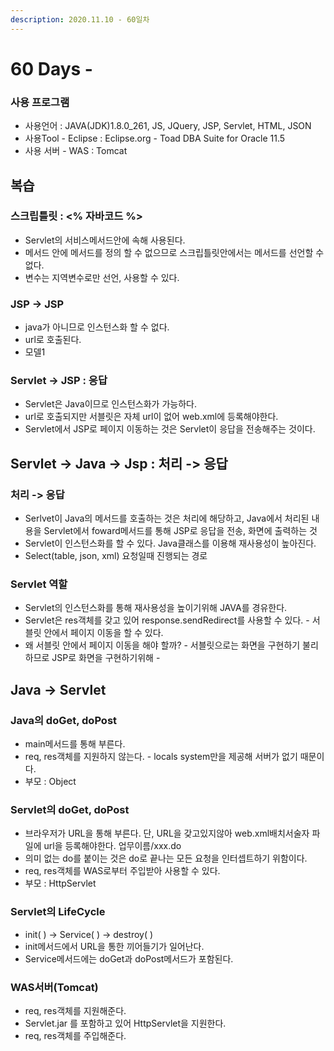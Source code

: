 ```yaml
---
description: 2020.11.10 - 60일차
---
```


# 60 Days -

### 사용 프로그램

* 사용언어 : JAVA\(JDK\)1.8.0\_261, JS, JQuery, JSP, Servlet, HTML, JSON
* 사용Tool  - Eclipse : Eclipse.org - Toad DBA Suite for Oracle 11.5
* 사용 서버 - WAS : Tomcat

## 복습

### 스크립틀릿 : &lt;% 자바코드 %&gt;

* Servlet의 서비스메서드안에 속해 사용된다.
* 메서드 안에 메서드를 정의 할 수 없으므로 스크립틀릿안에서는 메서드를 선언할 수 없다.
* 변수는 지역변수로만 선언, 사용할 수 있다.

### JSP -&gt; JSP

* java가 아니므로 인스턴스화 할 수 없다.
* url로 호출된다.
* 모델1

### Servlet -&gt; JSP : 응답

* Servlet은 Java이므로 인스턴스화가 가능하다.
* url로 호출되지만 서블릿은 자체 url이 없어 web.xml에 등록해야한다.
* Servlet에서 JSP로 페이지 이동하는 것은 Servlet이 응답을 전송해주는 것이다.

## Servlet -&gt; Java -&gt; Jsp : 처리 -&gt; 응답

### 처리 -&gt; 응답

* Serlvet이 Java의 메서드를 호출하는 것은 처리에 해당하고, Java에서 처리된 내용을 Servlet에서 foward메서드를 통해 JSP로 응답을 전송, 화면에 출력하는 것
* Servlet이 인스턴스화를 할 수 있다. Java클래스를 이용해 재사용성이 높아진다.
* Select\(table, json, xml\) 요청일때 진행되는 경로

### Servlet 역할

* Servlet의 인스턴스화를 통해 재사용성을 높이기위해 JAVA를 경유한다.
* Servlet은 res객체를 갖고 있어 response.sendRedirect를 사용할 수 있다. - 서블릿 안에서 페이지 이동을 할 수 있다.
* 왜 서블릿 안에서 페이지 이동을 해야 할까? - 서블릿으로는 화면을 구현하기 불리하므로 JSP로 화면을 구현하기위해 - 

## Java -&gt; Servlet

### Java의 doGet, doPost

* main메서드를 통해 부른다.
* req, res객체를 지원하지 않는다. - locals system만을 제공해 서버가 없기 때문이다.
* 부모 : Object

### Servlet의 doGet, doPost

* 브라우저가 URL을 통해 부른다. 단, URL을 갖고있지않아 web.xml배치서술자 파일에 url을 등록해야한다. 업무이름/xxx.do
* 의미 없는 do를 붙이는 것은 do로 끝나는 모든 요청을 인터셉트하기 위함이다.
* req, res객체를 WAS로부터 주입받아 사용할 수 있다.
* 부모 : HttpServlet

### Servlet의 LifeCycle

* init\( \) -&gt; Service\( \) -&gt; destroy\( \)
* init메서드에서 URL을 통한 끼어들기가 일어난다.
* Service메서드에는 doGet과 doPost메서드가 포함된다.

### WAS서버\(Tomcat\)

* req, res객체를 지원해준다.
* Servlet.jar 를 포함하고 있어 HttpServlet을 지원한다.
* req, res객체를 주입해준다.

